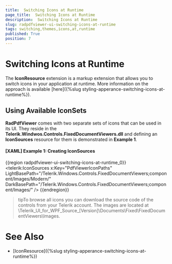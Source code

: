```yaml
---
title:  Switching Icons at Runtime
page_title:  Switching Icons at Runtime
description:  Switching Icons at Runtime
slug: radpdfviewer-ui-switching-icons-at-runtime
tags: switching,themes,icons,at,runtime
published: True
position: 7
---
```


# Switching Icons at Runtime


The __IconResource__ extension is a markup extension that allows you to switch icons in your application at runtime. More information on the approach is available [here]({%slug styling-apperance-switching-icons-at-runtime%}).


## Using Available IconSets

__RadPdfViewer__ comes with two separate sets of icons that can be used in its UI. They reside in the __Telerik.Windwos.Controls.FixedDocumentViewers.dll__ and defining an __IconSources__ resource for them is demonstrated in __Example 1__.


#### __[XAML] Example 1: Creating IconSources__

{{region radpdfviewer-ui-switching-icons-at-runtime_0}}
	<telerik:IconSources x:Key="PdfViewerIconPaths" LightBasePath="/Telerik.Windows.Controls.FixedDocumentViewers;component/Images/Modern/"
                               DarkBasePath="/Telerik.Windows.Controls.FixedDocumentViewers;component/Images/" />
{{endregion}}


>tipTo browse all icons you can download the source code of the controls from your Telerik account. The images are located at \Telerik_UI_for_WPF_Source_[Version]\Documents\Fixed\FixedDocumentViewers\Images.


# See Also

* [IconResource]({%slug styling-apperance-switching-icons-at-runtime%})